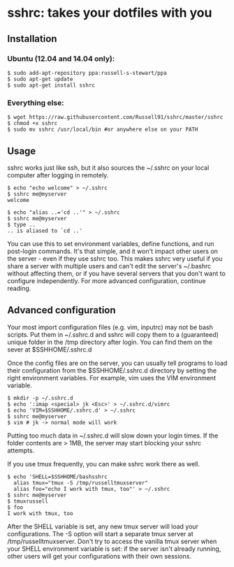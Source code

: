 # sshrc: takes your dotfiles with you

## Installation

### Ubuntu (12.04 and 14.04 only):

    $ sudo add-apt-repository ppa:russell-s-stewart/ppa
    $ sudo apt-get update
    $ sudo apt-get install sshrc


### Everything else:

    $ wget https://raw.githubusercontent.com/Russell91/sshrc/master/sshrc
    $ chmod +x sshrc
    $ sudo mv sshrc /usr/local/bin #or anywhere else on your PATH

## Usage

sshrc works just like ssh, but it also sources the ~/.sshrc on your local computer after logging in remotely.

    $ echo "echo welcome" > ~/.sshrc
    $ sshrc me@myserver
    welcome

    $ echo "alias ..='cd ..'" > ~/.sshrc
    $ sshrc me@myserver
    $ type ..
    .. is aliased to `cd ..'

You can use this to set environment variables, define functions, and run post-login commands. It's that simple, and it won't impact other users on the server - even if they use sshrc too. This makes sshrc very useful if you share a server with multiple users and can't edit the server's ~/.bashrc without affecting them, or if you have several servers that you don't want to configure independently. For more advanced configuration, continue reading.

## Advanced configuration

Your most import configuration files (e.g. vim, inputrc) may not be bash scripts. Put them in ~/.sshrc.d and sshrc will copy them to a (guaranteed) unique folder in the /tmp directory after login. You can find them on the sever at $SSHHOME/.sshrc.d

Once the config files are on the server, you can usually tell programs to load their configuration from the $SSHHOME/.sshrc.d directory by setting the right environment variables. For example, vim uses the VIM environment variable.

    $ mkdir -p ~/.sshrc.d
    $ echo ':imap <special> jk <Esc>' > ~/.sshrc.d/vimrc
    $ echo 'VIM=$SSHHOME/.sshrc.d' > ~/.sshrc
    $ sshrc me@myserver
    $ vim # jk -> normal mode will work

Putting too much data in ~/.sshrc.d will slow down your login times. If the folder contents are > 1MB, the server may start blocking your sshrc attempts.

If you use tmux frequently, you can make sshrc work there as well.

    $ echo 'SHELL=$SSHHOME/bashsshrc
      alias tmux="tmux -S /tmp/russelltmuxserver"
      alias foo="echo I work with tmux, too"' > ~/.sshrc
    $ sshrc me@myserver
    $ tmuxrussell
    $ foo
    I work with tmux, too

After the SHELL variable is set, any new tmux server will load your configurations. The -S option will start a separate tmux server at /tmp/russelltmuxserver. Don't try to access the vanilla tmux server when your SHELL environment variable is set: if the server isn't already running, other users will get your configurations with their own sessions.
